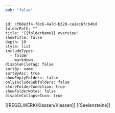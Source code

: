 ```yaml
---
pub: "false"
---
```


 
```folder-overview
id: cfb8e3f4-f8c6-4a7d-b320-ca1ec6fcb46d
folderPath: ""
title: "{{folderName}} overview"
showTitle: false
depth: 10
style: list
includeTypes:
  - folder
  - markdown
disableFileTag: false
sortBy: name
sortByAsc: true
showEmptyFolders: false
onlyIncludeSubfolders: false
storeFolderCondition: true
showFolderNotes: false
disableCollapseIcon: true
```


[[REGELWERK/Klassen/Klassen]]
[[Seelensteine]]